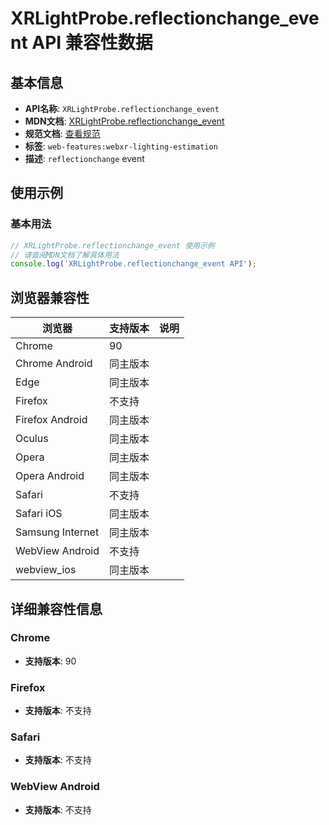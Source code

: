 # XRLightProbe.reflectionchange_event API 兼容性数据

## 基本信息

- **API名称**: `XRLightProbe.reflectionchange_event`
- **MDN文档**: [XRLightProbe.reflectionchange_event](https://developer.mozilla.org/docs/Web/API/XRLightProbe/reflectionchange_event)
- **规范文档**: [查看规范](https://immersive-web.github.io/lighting-estimation/#eventdef-xrlightprobe-reflectionchange,https://immersive-web.github.io/lighting-estimation/#dom-xrlightprobe-onreflectionchange)
- **标签**: `web-features:webxr-lighting-estimation`
- **描述**: `reflectionchange` event

## 使用示例

### 基本用法

```javascript
// XRLightProbe.reflectionchange_event 使用示例
// 请查阅MDN文档了解具体用法
console.log('XRLightProbe.reflectionchange_event API');
```

## 浏览器兼容性

| 浏览器 | 支持版本 | 说明 |
|--------|----------|------|
| Chrome | 90 |  |
| Chrome Android | 同主版本 |  |
| Edge | 同主版本 |  |
| Firefox | 不支持 |  |
| Firefox Android | 同主版本 |  |
| Oculus | 同主版本 |  |
| Opera | 同主版本 |  |
| Opera Android | 同主版本 |  |
| Safari | 不支持 |  |
| Safari iOS | 同主版本 |  |
| Samsung Internet | 同主版本 |  |
| WebView Android | 不支持 |  |
| webview_ios | 同主版本 |  |

## 详细兼容性信息

### Chrome

- **支持版本**: 90

### Firefox

- **支持版本**: 不支持

### Safari

- **支持版本**: 不支持

### WebView Android

- **支持版本**: 不支持

